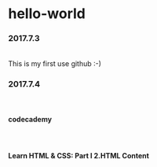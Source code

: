 # hello-world
<h3>2017.7.3</h3><br />
This is my first use github :-)<br />
<h3>2017.7.4</h3><br />
<h4>codecademy<h4><br />
<h4>Learn HTML & CSS: Part I  
2.HTML Content</h4>
